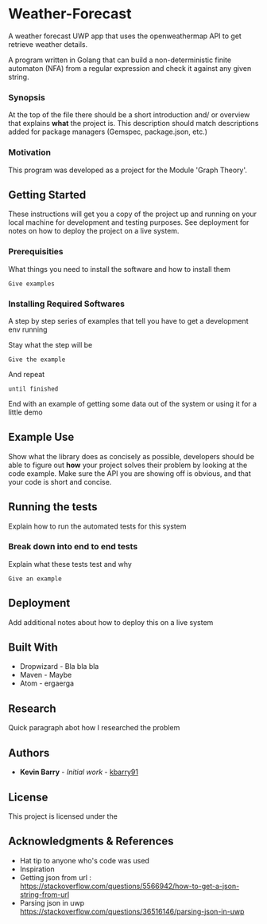 # Weather-Forecast
A weather forecast UWP app that uses the openweathermap API to get retrieve weather details.

A program written in Golang that can build a non-deterministic finite automaton (NFA) from a regular expression and check it against any given string.

### Synopsis

At the top of the file there should be a short introduction and/ or overview that explains **what** the project is. This description should match descriptions added for package managers (Gemspec, package.json, etc.)

### Motivation

This program was developed as a project for the Module 'Graph Theory'.

## Getting Started

These instructions will get you a copy of the project up and running on your local machine for development and testing purposes. See deployment for notes on how to deploy the project on a live system.

### Prerequisities

What things you need to install the software and how to install them

```
Give examples
```

### Installing Required Softwares



A step by step series of examples that tell you have to get a development env running

Stay what the step will be

```
Give the example
```

And repeat

```
until finished
```

End with an example of getting some data out of the system or using it for a little demo

## Example Use

Show what the library does as concisely as possible, developers should be able to figure out **how** your project solves their problem by looking at the code example. Make sure the API you are showing off is obvious, and that your code is short and concise.


## Running the tests

Explain how to run the automated tests for this system

### Break down into end to end tests

Explain what these tests test and why

```
Give an example
```

## Deployment

Add additional notes about how to deploy this on a live system

## Built With

* Dropwizard - Bla bla bla
* Maven - Maybe
* Atom - ergaerga


## Research 

Quick  paragraph abot how I researched the problem

## Authors

* **Kevin Barry** - *Initial work* - [kbarry91](https://github.com/kbarry91)

## License

This project is licensed under the 

## Acknowledgments & References
* Hat tip to anyone who's code was used
* Inspiration
* Getting json from  url : https://stackoverflow.com/questions/5566942/how-to-get-a-json-string-from-url
* Parsing json in uwp https://stackoverflow.com/questions/36516146/parsing-json-in-uwp
